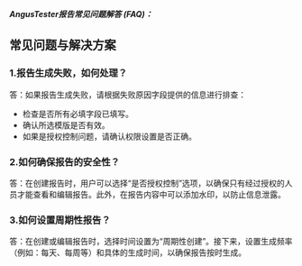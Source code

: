 [//]: # (报告相关问题)

[//]: # (=====)

***AngusTester报告常见问题解答 (FAQ)：***

## 常见问题与解决方案

### 1.报告生成失败，如何处理？
答：如果报告生成失败，请根据失败原因字段提供的信息进行排查：
- 检查是否所有必填字段已填写。
- 确认所选模版是否有效。
- 如果是授权控制问题，请确认权限设置是否正确。

### 2.如何确保报告的安全性？
答：在创建报告时，用户可以选择“是否授权控制”选项，以确保只有经过授权的人员才能查看和编辑报告。此外，在报告内容中可以添加水印，以防止信息泄露。

### 3.如何设置周期性报告？
答：在创建或编辑报告时，选择时间设置为“周期性创建”。接下来，设置生成频率（例如：每天、每周等）和具体的生成时间，以确保报告按时生成。
